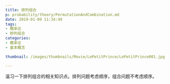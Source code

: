 ```yaml
---
title: 排列组合
p: probability/theory/PermutationAndCombination.md
date: 2019-01-09 11:34:49
tags: 
- 概率论
- 排列组合
categories: 
- 概率论
- 基本概念

thumbnail: /images/thumbnails/Movie/LePetitPrince/LePetitPrince001.jpg

---
```

温习一下排列组合的相关知识点。排列问题考虑顺序，组合问题不考虑顺序。
<!-- more -->


